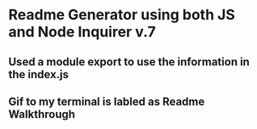 # Readme Generator using both JS and Node Inquirer v.7
## Used a module export to use the information in the index.js 

## Gif to my terminal is labled as Readme Walkthrough 

